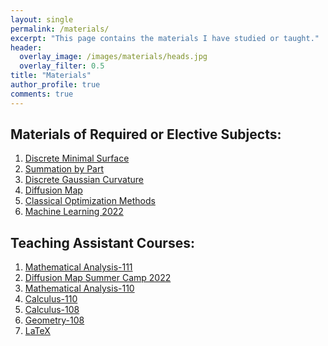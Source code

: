 ```yaml
---
layout: single
permalink: /materials/
excerpt: "This page contains the materials I have studied or taught."
header:
  overlay_image: /images/materials/heads.jpg
  overlay_filter: 0.5
title: "Materials"
author_profile: true
comments: true
---
```

## Materials of Required or Elective Subjects:

  1. [Discrete Minimal Surface](ntu/conform.html)<br>
  2. [Summation by Part](ntu/mathmodel.html)<br>
  3. [Discrete Gaussian Curvature](ntu/gausscurv.html)<br>
  4. [Diffusion Map](https://github.com/Singyuan/Diffusion-Map-MISC)
  5. [Classical Optimization Methods](https://github.com/Singyuan/Classical-Optimization-Methods)
  6. [Machine Learning 2022]()

## Teaching Assistant Courses:

  1. [Mathematical Analysis-111](ta/adcalculus_111.html)
  2. [Diffusion Map Summer Camp 2022](https://github.com/Singyuan/Summer-Camp-2022-in-Diffusion-Map)
  3. [Mathematical Analysis-110](ta/adcalculus_110.html)
  4. [Calculus-110](ta/calculus_110.html)
  5. [Calculus-108](ta/calculus_108.html)
  6. [Geometry-108](ta/geometry.html)
  7. [LaTeX](ta/latex.html)
